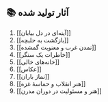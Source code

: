 ## 📚 آثار تولید شده

1. [[آینه‌ای در دل بیابان]]
2. [[بازگشت به حلبچه]]
3. [[تمدن غرب و معنویت گمشده]]
4. [[خاطرات یک سنگر]]
5. [[خانه‌های خالی]]
6. [[عکاس]]
7. [[نماز باران]]
8. [[هنر انقلاب و حماسهٔ غزه]]
9. [[هنر و مسئولیت در دوران مدرن]]
